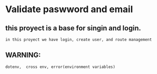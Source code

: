 # Validate paswword and email


## this proyect is a base for singin and login.

    in this proyect we have login, create user, and route management

## WARNING: 
    dotenv,  cross env, error(environment variables)

    